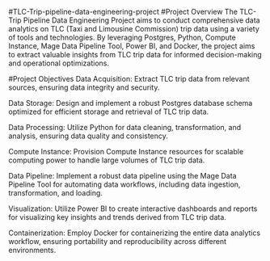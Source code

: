 #TLC-Trip-pipeline-data-engineering-project
#Project Overview
The TLC-Trip Pipeline Data Engineering Project aims to conduct comprehensive data analytics on TLC (Taxi and Limousine Commission) trip data using a variety of tools and technologies. By leveraging Postgres, Python, Compute Instance, Mage Data Pipeline Tool, Power BI, and Docker, the project aims to extract valuable insights from TLC trip data for informed decision-making and operational optimizations.

#Project Objectives
Data Acquisition: Extract TLC trip data from relevant sources, ensuring data integrity and security.

Data Storage: Design and implement a robust Postgres database schema optimized for efficient storage and retrieval of TLC trip data.

Data Processing: Utilize Python for data cleaning, transformation, and analysis, ensuring data quality and consistency.

Compute Instance: Provision Compute Instance resources for scalable computing power to handle large volumes of TLC trip data.

Data Pipeline: Implement a robust data pipeline using the Mage Data Pipeline Tool for automating data workflows, including data ingestion, transformation, and loading.

Visualization: Utilize Power BI to create interactive dashboards and reports for visualizing key insights and trends derived from TLC trip data.

Containerization: Employ Docker for containerizing the entire data analytics workflow, ensuring portability and reproducibility across different environments.
